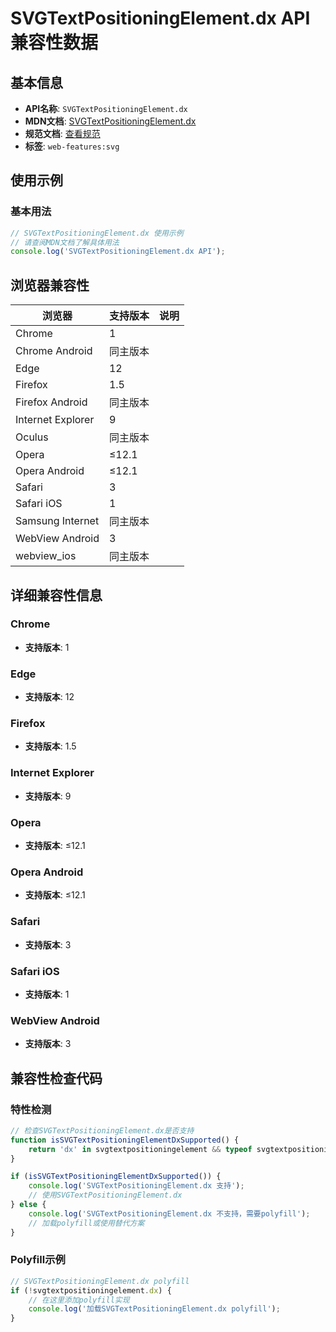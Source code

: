 # SVGTextPositioningElement.dx API 兼容性数据

## 基本信息

- **API名称**: `SVGTextPositioningElement.dx`
- **MDN文档**: [SVGTextPositioningElement.dx](https://developer.mozilla.org/docs/Web/API/SVGTextPositioningElement/dx)
- **规范文档**: [查看规范](https://svgwg.org/svg2-draft/text.html#__svg__SVGTextPositioningElement__dx)
- **标签**: `web-features:svg`

## 使用示例

### 基本用法

```javascript
// SVGTextPositioningElement.dx 使用示例
// 请查阅MDN文档了解具体用法
console.log('SVGTextPositioningElement.dx API');
```

## 浏览器兼容性

| 浏览器 | 支持版本 | 说明 |
|--------|----------|------|
| Chrome | 1 |  |
| Chrome Android | 同主版本 |  |
| Edge | 12 |  |
| Firefox | 1.5 |  |
| Firefox Android | 同主版本 |  |
| Internet Explorer | 9 |  |
| Oculus | 同主版本 |  |
| Opera | ≤12.1 |  |
| Opera Android | ≤12.1 |  |
| Safari | 3 |  |
| Safari iOS | 1 |  |
| Samsung Internet | 同主版本 |  |
| WebView Android | 3 |  |
| webview_ios | 同主版本 |  |

## 详细兼容性信息

### Chrome

- **支持版本**: 1

### Edge

- **支持版本**: 12

### Firefox

- **支持版本**: 1.5

### Internet Explorer

- **支持版本**: 9

### Opera

- **支持版本**: ≤12.1

### Opera Android

- **支持版本**: ≤12.1

### Safari

- **支持版本**: 3

### Safari iOS

- **支持版本**: 1

### WebView Android

- **支持版本**: 3

## 兼容性检查代码

### 特性检测

```javascript
// 检查SVGTextPositioningElement.dx是否支持
function isSVGTextPositioningElementDxSupported() {
    return 'dx' in svgtextpositioningelement && typeof svgtextpositioningelement.dx === 'function';
}

if (isSVGTextPositioningElementDxSupported()) {
    console.log('SVGTextPositioningElement.dx 支持');
    // 使用SVGTextPositioningElement.dx
} else {
    console.log('SVGTextPositioningElement.dx 不支持，需要polyfill');
    // 加载polyfill或使用替代方案
}
```

### Polyfill示例

```javascript
// SVGTextPositioningElement.dx polyfill
if (!svgtextpositioningelement.dx) {
    // 在这里添加polyfill实现
    console.log('加载SVGTextPositioningElement.dx polyfill');
}
```

